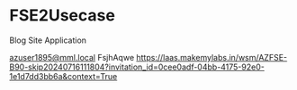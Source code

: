 # FSE2Usecase
Blog Site Application


azuser1895@mml.local	FsjhAqwe	https://laas.makemylabs.in/wsm/AZFSE-B90-skip20240716111804?invitation_id=0cee0adf-04bb-4175-92e0-1e1d7dd3bb6a&context=True